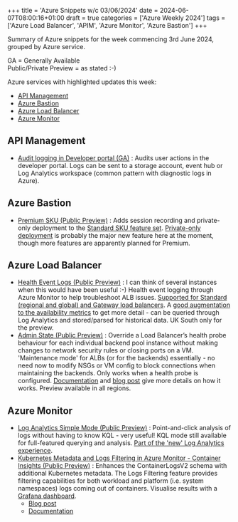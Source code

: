 +++
title = 'Azure Snippets w/c 03/06/2024'
date = 2024-06-07T08:00:16+01:00
draft = true
categories = ['Azure Weekly 2024']
tags = ['Azure Load Balancer', 'APIM', 'Azure Monitor', 'Azure Bastion']
+++

Summary of Azure snippets for the week commencing 3rd June 2024, grouped by Azure service.

GA = Generally Available  
Public/Private Preview = as stated :-)

Azure services with highlighted updates this week:

- [API Management](#api-management)
- [Azure Bastion](#azure-bastion)
- [Azure Load Balancer](#azure-load-balancer)
- [Azure Monitor](#azure-monitor)

## API Management

- [Audit logging in Developer portal (GA)](https://azure.microsoft.com/en-gb/updates/general-availability-audit-logging-in-azure-api-management-developer-portal/) : Audits user actions in the developer portal. Logs can be sent to a storage account, event hub or Log Analytics workspace (common pattern with diagnostic logs in Azure).

## Azure Bastion
- [Premium SKU (Public Preview)](https://azure.microsoft.com/en-gb/updates/public-preview-azure-bastion-premium/) : Adds session recording and private-only deployment to the [Standard SKU feature set](https://learn.microsoft.com/en-gb/azure/bastion/configuration-settings#skus). [Private-only deployment](https://learn.microsoft.com/en-gb/azure/bastion/private-only-deployment) is probably the major new feature here at the moment, though more features are apparently planned for Premium.

## Azure Load Balancer

- [Health Event Logs (Public Preview)](https://azure.microsoft.com/en-gb/updates/public-preview-azure-load-balancer-health-event-logs/) : I can think of several instances when this would have been useful :-) Health event logging through Azure Monitor to help troubleshoot ALB issues. [Supported for Standard (regional and global) and Gateway load balancers](https://learn.microsoft.com/en-us/azure/load-balancer/load-balancer-health-event-logs). A [good augmentation to the availability metrics](https://techcommunity.microsoft.com/t5/azure-networking-blog/introducing-azure-load-balancer-health-event-logs/ba-p/4154362) to get more detail - can be queried through Log Analytics and stored/parsed for historical data. UK South only for the preview.
- [Admin State (Public Preview)](https://azure.microsoft.com/en-gb/updates/public-preview-azure-load-balancer-now-supports-admin-state/) : Override a Load Balancer’s health probe behaviour for each individual backend pool instance without making changes to network security rules or closing ports on a VM. 'Maintenance mode' for ALBs (or for the backends) essentially - no need now to modify NSGs or VM config to block connections when maintaining the backends. Only works when a health probe is configured. [Documentation](https://learn.microsoft.com/en-gb/azure/load-balancer/admin-state-overview) and [blog post](https://techcommunity.microsoft.com/t5/azure-networking-blog/using-admin-state-to-control-your-azure-load-balancer-backend/ba-p/4155457) give more details on how it works. Preview available in all regions.

## Azure Monitor

- [Log Analytics Simple Mode (Public Preview)](https://azure.microsoft.com/en-gb/updates/public-preview-analyze-data-using-log-analytics-simple-mode/) : Point-and-click analysis of logs without having to know KQL - very useful! KQL mode still available for full-featured querying and analysis. [Part of the 'new' Log Analytics experience](https://learn.microsoft.com/en-us/azure/azure-monitor/logs/log-analytics-simple-mode).
- [Kubernetes Metadata and Logs Filtering in Azure Monitor - Container Insights (Public Preview)](https://azure.microsoft.com/en-gb/updates/kubernetesmetadataandlogsfilteringpublicpreview/) : Enhances the ContainerLogsV2 schema with additional Kubernetes metadata. The Logs Filtering feature provides filtering capabilities for both workload and platform (i.e. system namespaces) logs coming out of containers. Visualise results with a [Grafana dashboard](https://grafana.com/grafana/dashboards/20995-azure-monitor-container-insights-containerlogv2/).
    - [Blog post](https://techcommunity.microsoft.com/t5/azure-observability-blog/announcing-public-preview-kubernetes-metadata-amp-logs-filtering/ba-p/4144654)
    - [Documentation](https://learn.microsoft.com/en-us/azure/azure-monitor/containers/container-insights-logs-schema#kubernetes-metadata-and-logs-filtering)